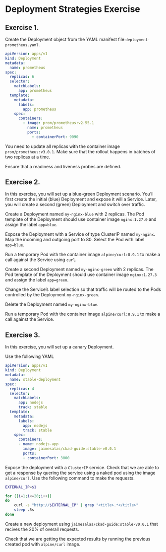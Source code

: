 # Deployment Strategies Exercise

## Exercise 1.

Create the Deployment object from the YAML manifest file `deployment-prometheus.yaml`.

```yaml
apiVersion: apps/v1
kind: Deployment
metadata:
  name: prometheus
spec:
  replicas: 6
  selector:
    matchLabels:
      app: prometheus
  template:
    metadata:
      labels:
        app: prometheus
    spec:
      containers:
        - image: prom/prometheus:v2.55.1
          name: prometheus
          ports:
            - containerPort: 9090
```

You need to update all replicas with the container image `prom/prometheus:v3.0.1`. Make sure that the rollout happens in batches of two replicas at a time. 

Ensure that a readiness and liveness probes are defined.

## Exercise 2.

In this exercise, you will set up a blue-green Deployment scenario. You’ll first create the initial (blue) Deployment and expose it will a Service. Later, you will create a second (green) Deployment and switch over traffic.

Create a Deployment named `my-nginx-blue` with 2 replicas. The Pod template of the Deployment should use container image `nginx:1.27.0` and assign the label `app=blue`.

Expose the Deployment with a Service of type ClusterIP named `my-nginx`. Map the incoming and outgoing port to 80. Select the Pod with label `app=blue`.

Run a temporary Pod with the container image `alpine/curl:8.9.1` to make a call against the Service using `curl`.

Create a second Deployment named `my-nginx-green` with 2 replicas. The Pod template of the Deployment should use container image `nginx:1.27.3` and assign the label `app=green`.

Change the Service’s label selection so that traffic will be routed to the Pods controlled by the Deployment `my-nginx-green`.

Delete the Deployment named `my-nginx-blue`.

Run a temporary Pod with the container image `alpine/curl:8.9.1` to make a call against the Service.

## Exercise 3.

In this exercise, you will set up a canary Deployment. 

Use the following YAML

```yml
apiVersion: apps/v1
kind: Deployment
metadata:
  name: stable-deployment
spec: 
  replicas: 4
  selector:
    matchLabels:
      app: nodejs 
      track: stable
  template:
    metadata:
      labels:
        app: nodejs
        track: stable
    spec:
      containers:
      - name: nodejs-app
        image: jaimesalas/ckad-guide:stable-v0.0.1
        ports:
        - containerPort: 3000
```

Expose the deployment with a `ClusterIP` service. Check that we are able to get a response by quering the service using a naked pod using the image `alpine/curl`. Use the following command to make the requests. 

```bash
EXTERNAL_IP=$1

for ((i=1;i<=20;i++))
do
    curl -s "http://$EXTERNAL_IP" | grep "<title>.*</title>"
    sleep .5s
done
```

Create  a new deployment using `jaimesalas/ckad-guide:stable-v0.0.1` that recives the 20% of overall requests. 

Check that we are getting the expected results by running the previous created pod with `alpine/curl` image.